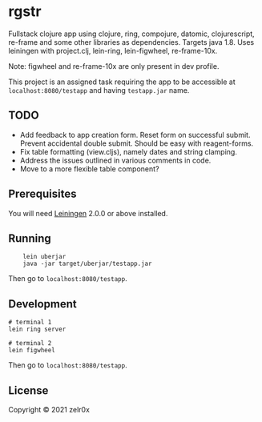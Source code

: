 # rgstr

Fullstack clojure app using clojure, ring, compojure, datomic, clojurescript, re-frame and some other libraries as dependencies.
Targets java 1.8. Uses leiningen with project.clj, lein-ring, lein-figwheel, re-frame-10x.

Note: figwheel and re-frame-10x are only present in dev profile.

This project is an assigned task requiring the app to be accessible at
`localhost:8080/testapp` and having `testapp.jar` name.


## TODO
* Add feedback to app creation form. Reset form on successful submit. Prevent accidental double submit. Should be easy with reagent-forms.
* Fix table formatting (view.cljs), namely dates and string clamping.
* Address the issues outlined in various comments in code.
* Move to a more flexible table component?


## Prerequisites

You will need [Leiningen][] 2.0.0 or above installed.

[leiningen]: https://github.com/technomancy/leiningen


## Running
```shell
    lein uberjar
    java -jar target/uberjar/testapp.jar
```

Then go to `localhost:8080/testapp`.


## Development

```shell
# terminal 1
lein ring server

# terminal 2
lein figwheel
```

Then go to `localhost:8080/testapp`.


## License

Copyright © 2021 zelr0x

